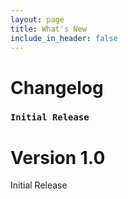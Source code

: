 ```yaml
---
layout: page
title: What's New
include_in_header: false
---
```


# Changelog
### `Initial Release`
# **Version 1.0**
Initial Release

<br>

